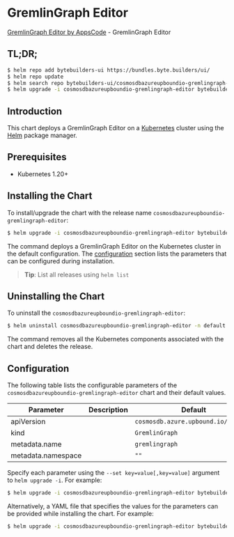 # GremlinGraph Editor

[GremlinGraph Editor by AppsCode](https://byte.builders) - GremlinGraph Editor

## TL;DR;

```bash
$ helm repo add bytebuilders-ui https://bundles.byte.builders/ui/
$ helm repo update
$ helm search repo bytebuilders-ui/cosmosdbazureupboundio-gremlingraph-editor --version=v0.4.18
$ helm upgrade -i cosmosdbazureupboundio-gremlingraph-editor bytebuilders-ui/cosmosdbazureupboundio-gremlingraph-editor -n default --create-namespace --version=v0.4.18
```

## Introduction

This chart deploys a GremlinGraph Editor on a [Kubernetes](http://kubernetes.io) cluster using the [Helm](https://helm.sh) package manager.

## Prerequisites

- Kubernetes 1.20+

## Installing the Chart

To install/upgrade the chart with the release name `cosmosdbazureupboundio-gremlingraph-editor`:

```bash
$ helm upgrade -i cosmosdbazureupboundio-gremlingraph-editor bytebuilders-ui/cosmosdbazureupboundio-gremlingraph-editor -n default --create-namespace --version=v0.4.18
```

The command deploys a GremlinGraph Editor on the Kubernetes cluster in the default configuration. The [configuration](#configuration) section lists the parameters that can be configured during installation.

> **Tip**: List all releases using `helm list`

## Uninstalling the Chart

To uninstall the `cosmosdbazureupboundio-gremlingraph-editor`:

```bash
$ helm uninstall cosmosdbazureupboundio-gremlingraph-editor -n default
```

The command removes all the Kubernetes components associated with the chart and deletes the release.

## Configuration

The following table lists the configurable parameters of the `cosmosdbazureupboundio-gremlingraph-editor` chart and their default values.

|     Parameter      | Description |                    Default                     |
|--------------------|-------------|------------------------------------------------|
| apiVersion         |             | <code>cosmosdb.azure.upbound.io/v1beta1</code> |
| kind               |             | <code>GremlinGraph</code>                      |
| metadata.name      |             | <code>gremlingraph</code>                      |
| metadata.namespace |             | <code>""</code>                                |


Specify each parameter using the `--set key=value[,key=value]` argument to `helm upgrade -i`. For example:

```bash
$ helm upgrade -i cosmosdbazureupboundio-gremlingraph-editor bytebuilders-ui/cosmosdbazureupboundio-gremlingraph-editor -n default --create-namespace --version=v0.4.18 --set apiVersion=cosmosdb.azure.upbound.io/v1beta1
```

Alternatively, a YAML file that specifies the values for the parameters can be provided while
installing the chart. For example:

```bash
$ helm upgrade -i cosmosdbazureupboundio-gremlingraph-editor bytebuilders-ui/cosmosdbazureupboundio-gremlingraph-editor -n default --create-namespace --version=v0.4.18 --values values.yaml
```
